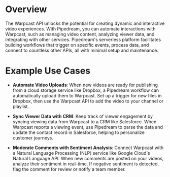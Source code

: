 # Overview

The Warpcast API unlocks the potential for creating dynamic and interactive video experiences. With Pipedream, you can automate interactions with Warpcast, such as managing video content, analyzing viewer data, and integrating with other services. Pipedream's serverless platform facilitates building workflows that trigger on specific events, process data, and connect to countless other APIs, all with minimal setup and maintenance.

# Example Use Cases

- **Automate Video Uploads**: When new videos are ready for publishing from a cloud storage service like Dropbox, a Pipedream workflow can automatically upload them to Warpcast. Set up a trigger for new files in Dropbox, then use the Warpcast API to add the video to your channel or playlist.

- **Sync Viewer Data with CRM**: Keep track of viewer engagement by syncing viewing data from Warpcast to a CRM like Salesforce. When Warpcast reports a viewing event, use Pipedream to parse the data and update the contact record in Salesforce, helping to personalize customer journeys.

- **Moderate Comments with Sentiment Analysis**: Connect Warpcast with a Natural Language Processing (NLP) service like Google Cloud's Natural Language API. When new comments are posted on your videos, analyze their sentiment in real-time. If negative sentiment is detected, flag the comment for review or notify a team member.
